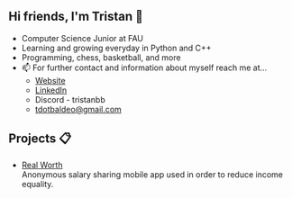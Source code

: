 ## Hi friends, I'm Tristan 👋
- Computer Science Junior at FAU
- Learning and growing everyday in Python and C++
- Programming, chess, basketball, and more <br/>
- 📫 For further contact and information about myself reach me at...
  - [Website](https://tristanbaldeo.github.io/)
  - [LinkedIn](https://www.linkedin.com/in/tristan-baldeo-48a004275/)
  - Discord - tristanbb
  - tdotbaldeo@gmail.com

## Projects 📋
- [Real Worth](https://github.com/akukerang/real-worth) <br/>
Anonymous salary sharing mobile app used in order to reduce income equality.

<!--
**tristanbaldeo/tristanbaldeo** is a ✨ _special_ ✨ repository because its `README.md` (this file) appears on your GitHub profile.

Here are some ideas to get you started:

- 🔭 I’m currently working on ...
- 🌱 I’m currently learning ...
- 👯 I’m looking to collaborate on ...
- 🤔 I’m looking for help with ...
- 💬 Ask me about ...
- 📫 How to reach me: ...
- 😄 Pronouns: ...
- ⚡ Fun fact: ...
-->
